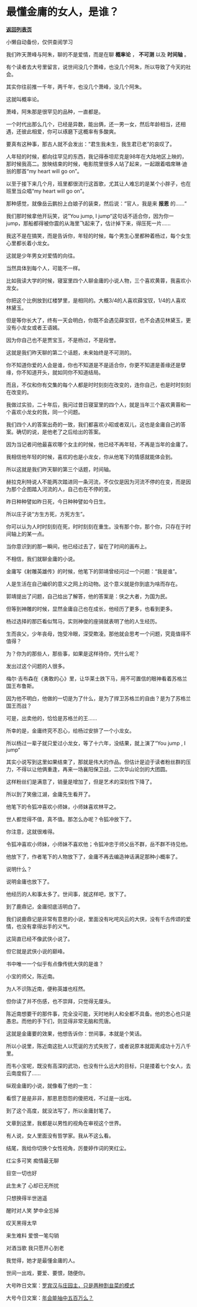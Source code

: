 # 最懂金庸的女人，是谁？

[**返回列表页**](/gzh/记忆承载3)

小懒自动备份，仅供查阅学习

我们昨天萧峰与阿朱，聊的不是爱情，而是在聊 **概率论** ， **不可测** 以及 **时间轴** 。

  

有个读者去大号里留言，说世间没几个萧峰，也没几个阿朱，所以导致了今天的社会。

  

其实你往前推一千年，两千年，也没几个萧峰，没几个阿朱。

  

这就叫概率论。

  

萧峰，阿朱那是很罕见的品种，一直都是。

  

一个时代出那么几个，已经是异数，能出俩，还一男一女，然后年龄相当，还相遇，还彼此相爱，你可以琢磨下这概率有多酸爽。

  

要真有这种事，那古人就不会发出：“君生我未生，我生君已老”的哀叹了。  

  

人年轻的时候，都向往罕见的东西，我记得泰坦尼克是98年在大陆地区上映的，那时候我高二。放映结束的时候，电影院里很多人站了起来，一起跟着唱席琳·迪翁的那首“my
heart will go on”。

  

以至于接下来几个月，班里都很流行这首歌，尤其让人难忘的是某个小胖子，也在班里当众唱“my heart will go on”。

  

那种感觉，就像岳云鹏扮上白娘子的装束，然后说：“官人，我是来 **报恩** 的......“

  

我们那时候拿他开玩笑，说”You jump, I jump“这句话不适合你，因为你一
jump，那船都得被你震的从海里飞起来了，估计掉下来，得压死一片......

  

我这不是在搞笑，而是告诉你，年轻的时候，每个男生心里都种着杨过，每个女生心里都长着小龙女。

  

这就是少年男女对爱情的向往。

  

当然具体到每个人，可能不一样。

  

比如我读大学的时候，寝室里四个人聊金庸的小说人物，三个喜欢黄蓉，我喜欢小龙女。

  

你把这个比例放到红楼梦里，是相同的。大概3/4的人喜欢薛宝钗，1/4的人喜欢林黛玉。

  

但是等你长大了，终有一天会明白，你既不会遇见薛宝钗，也不会遇见林黛玉，更没有小龙女或者王语嫣。

  

因为你自己也不是贾宝玉，不是杨过，不是段誉。

  

这就是我们昨天聊的第二个话题，未来始终是不可测的。

  

你不知道你爱的人会是谁，你也不知道是不是适合你，你更不知道是善缘还是孽缘，你不知道开头，就如同你不知道结局。

  

而且，不仅和你有交集的每个人都是时时刻刻在改变的，连你自己，也是时时刻刻在改变的。

  

我做过实验，二十年后，我问过昔日寝室里的四个人，就是当年三个喜欢黄蓉和一个喜欢小龙女的我，同一个问题。

  

我们四个人的答案出奇的一致，我们都喜欢小昭或者双儿，这也是金庸自己的答案。确切的说，是他老了之后给出的答案。

  

因为当记者问他最喜欢哪个女主的时候，他已经不再年轻，不再是当年的金庸了。

  

我相信他年轻的时候，喜欢的也是小龙女，你从他笔下的情感就能体会到。  

  

所以这就是我们昨天聊的第三个话题，时间轴。  

  

赫拉克利特说人不能两次踏进同一条河流，不仅仅是因为河流不停的在变，而是因为那个企图踏入河流的人，自己也在不停的变。

  

昨日种种譬如昨日死，今日种种譬如今日生。

  

所以庄子说“方生方死，方死方生”。

  

你可以认为人时时刻刻在死，时时刻刻在重生。没有那个你，那个你，只存在于时间轴上的某一点。

  

当你意识到的那一瞬间，他已经过去了，留在了时间的画布上。

  

不相信，我们就聊金庸的小说。

  

金庸写《射雕英雄传》的时候，他笔下的郭靖曾经问过一个问题：“我是谁”。

  

人是生活在自己编织的意义之网上的动物。这个意义就是你到底为啥而存在。

  

郭靖提出了问题，自己给出了解答，他的答案是：侠之大者，为国为民。

  

但等到神雕的时候，显然金庸自己也在成长，他经历了更多，也看到更多。

  

杨过选择的那匹看似驽马，实则神俊的座骑就表明了他的人生经历。

  

生而丧父，少年丧母，饱受冷眼，深受欺凌。那他就会思考一个问题，究竟值得不值得？

  

为？你为的那些人，那些事，如果是这样待你，凭什么呢？

  

发出过这个问题的人很多。

  

梅尔·吉布森在《勇敢的心》里，让华莱士跌下马，用不可置信的眼神看着苏格兰国王布鲁斯。

  

因为他不明白，他做的一切是为了什么，是为了捍卫苏格兰的自由？是为了苏格兰国王而战？

  

可是，出卖他的，恰恰是苏格兰的王......

  

所幸的是，金庸终究不忍心，给杨过安排了一个小龙女。

  

所以杨过一辈子就只爱过小龙女，等了十六年，没结果，就上演了“You jump , I jump“

  

其实小说写到这里如果结束了，那就是伟大的作品。但估计是迫于读者粉丝群的压力，不得以让他俩重逢，再来一场襄阳保卫战，二次华山论剑的大团圆。

  

这样粉丝们是满意了，销量是增加了，但是艺术的深刻性下降了。

  

所以到了笑傲江湖，金庸先生看开了。

  

他笔下的令狐冲喜欢小师妹，小师妹喜欢林平之。

  

世人都觉得不值，真不值。那怎么办呢？令狐冲放下了。

  

你注意，这就很难得。

  

令狐冲喜欢小师妹，小师妹不喜欢他；令狐冲忠于师父岳不群，岳不群不待见他。

  

他放下了，作者笔下的人物放下了，金庸不再去编造神话满足那种小概率了。

  

说明什么？

  

说明金庸也放下了。

  

他经历的人和事太多了。世间事，就这样吧，放下了。

  

到了鹿鼎记，金庸彻底活明白了。  

  

我们说鹿鼎记是非常有意思的小说，里面没有叱咤风云的大侠，没有千古传颂的爱情，也没有拿得出手的义气。

  

这简直已经不像武侠小说了。

  

但它就是武侠小说的巅峰。

  

书中唯一一个似乎有点像传统大侠的是谁？

  

小宝的师父，陈近南。

  

为人不识陈近南，便称英雄也枉然。

  

但你读了并不伤感，也不崇拜，只觉得无厘头。

  

陈近南想要干的那件事，完全没可能，天时地利人和全都不具备。他的忠心也只是愚忠。而他的手下们，则显得非常无脑和荒唐。  

  

这就是金庸要的效果，他想告诉你：世间事，本就是个笑话。

  

所以小说里，陈近南这批人以荒诞的方式失败了，或者说原本就距离成功十万八千里。

  

而韦小宝呢，既没有高深的武功，也没有什么远大的目标，只是搂着七个女人，去云南度假了......

  

纵观金庸的小说，就像看了他的一生：

  

看惯了是是非非，那恩恩怨怨的傻把戏，不过是一出戏。

  

到了这个高度，就没法写了，所以金庸封笔了。

  

文章到这里，我都是以男性的视角在审视这个世界。

  

有人说，女人里面没有哲学家。我从不这么看。

  

结尾，我给你切换个女性视角，厉曼婷作词的笑红尘。

  

红尘多可笑 痴情最无聊

目空一切也好

此生未了 心却已无所扰

只想换得半世逍遥

醒时对人笑 梦中全忘掉

叹天黑得太早

来生难料 爱恨一笔勾销

对酒当歌 我只愿开心到老

  

我觉得，她才是最懂金庸的人。

  

世间一出戏，要爱、要恨，随便你。

  

大号昨日文案：[罗宾汉与庄园主，只是两种割韭菜的模式](https://mp.weixin.qq.com/s?__biz=MzU0MjYwNDU2Mw==&mid=2247488067&idx=1&sn=0f68766e8c08b73f7bd6042c95740c90&chksm=fb197e3fcc6ef729fd27b1fee8474b44be08efc5aca473ef7da02069b9befa29b1a6d8b2c627&token=1137353949&lang=zh_CN&scene=21#wechat_redirect)

大号今日文案：[年会能抽中五百万么？](https://mp.weixin.qq.com/s?__biz=MzU0MjYwNDU2Mw==&mid=2247488077&idx=1&sn=708e769340d7dc2f855bb9231aaf079f&chksm=fb197e31cc6ef727e36dacf8100febf483512b3f765bffdd60e89befcbaee41acd0bd011522f&token=1137353949&lang=zh_CN&scene=21#wechat_redirect)

